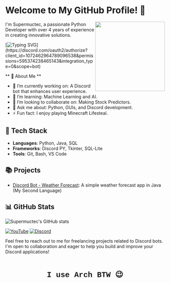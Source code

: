 # Welcome to My GitHub Profile! 👋

<a href="https://pythondiscord.com"><img style="height: 220px;" align="right" src="https://github.com/SuperMuctec/SuperMuctec/blob/main/aesthetic-anime-character-gaming.jpg"></a>

I'm Supermuctec, a passionate Python Developer with over 4 years of experience in creating innovative solutions.

[![Typing SVG](https://readme-typing-svg.herokuapp.com?font=roboto&color=%23F7C51D&size=16&vCenter=true&height=16&lines=Hi+there%2C+I'm+Supermuctec.;I+like+to+code+Discord+bots.;I+make+GUIs.;I+Like+To+Play+Minecraft+Lifesteal;I'm+a+member+of+Anime+Runner+Development+team.;I+use+Arch+BTW...;)](https://discord.com/oauth2/authorize?client_id=1072462964789096538&permissions=595374238465143&integration_type=0&scope=bot)

**  🚀 About Me **

- 🔭 I’m currently working on: A Discord bot that enhances user experience.
- 🌱 I’m learning: Machine Learning and AI.
- 👯 I’m looking to collaborate on: Making Stock Predictors.
- 💬 Ask me about: Python, GUIs, and Discord development.
- ⚡ Fun fact: I enjoy playing Minecraft Lifesteal.

## 🔧 Tech Stack
- **Languages**: Python, Java, SQL
- **Frameworks**: Discord PY, Tkinter, SQL-Lite
- **Tools**: Git, Bash, VS Code

## 📚 Projects
- [Discord Bot - Weather Forecast](https://github.com/SuperMuctec/Weather-Forecast/): A simple weather forecast app in Java (My Second Language)

## 📊 GitHub Stats
![Supermuctec's GitHub stats](https://github-readme-stats.vercel.app/api?username=Supermutec&show_icons=true&theme=cobalt)


[![YouTube](https://img.shields.io/badge/YouTube-%23FF0000.svg?&style=for-the-badge&logo=youtube&logoColor=white)](https://www.youtube.com/@_TheBritGuy_)
[![Discord](https://img.shields.io/badge/Discord-%237289DA.svg?&style=for-the-badge&logo=discord&logoColor=white)](https://discord.com/users/1062747923294716006)

Feel free to reach out to me for freelancing projects related to Discord bots. I'm open to collaboration and eager to help you build and improve your Discord applications!

<!-- Sci-Fi Font Styling -->
<div style="font-family: 'Courier New', monospace; font-size: 24px; text-align: center; margin-top: 50px;">
    <strong>I use Arch BTW 😉</strong>
</div>
